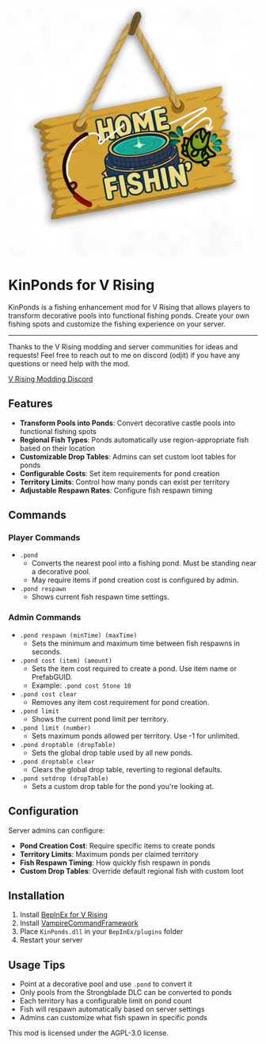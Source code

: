 ![](logo.png)
# KinPonds for V Rising
KinPonds is a fishing enhancement mod for V Rising that allows players to transform decorative pools into functional fishing ponds. Create your own fishing spots and customize the fishing experience on your server.

---

Thanks to the V Rising modding and server communities for ideas and requests!
Feel free to reach out to me on discord (odjit) if you have any questions or need help with the mod.

[V Rising Modding Discord](https://vrisingmods.com/discord)

## Features

- **Transform Pools into Ponds**: Convert decorative castle pools into functional fishing spots
- **Regional Fish Types**: Ponds automatically use region-appropriate fish based on their location
- **Customizable Drop Tables**: Admins can set custom loot tables for ponds
- **Configurable Costs**: Set item requirements for pond creation
- **Territory Limits**: Control how many ponds can exist per territory
- **Adjustable Respawn Rates**: Configure fish respawn timing

## Commands

### Player Commands
- `.pond`
  - Converts the nearest pool into a fishing pond. Must be standing near a decorative pool.
  - May require items if pond creation cost is configured by admin.
- `.pond respawn`
  - Shows current fish respawn time settings.

### Admin Commands
- `.pond respawn (minTime) (maxTime)`
  - Sets the minimum and maximum time between fish respawns in seconds.
- `.pond cost (item) (amount)`
  - Sets the item cost required to create a pond. Use item name or PrefabGUID.
  - Example: `.pond cost Stone 10`
- `.pond cost clear`
  - Removes any item cost requirement for pond creation.
- `.pond limit`
  - Shows the current pond limit per territory.
- `.pond limit (number)`
  - Sets maximum ponds allowed per territory. Use -1 for unlimited.
- `.pond droptable (dropTable)`
  - Sets the global drop table used by all new ponds.
- `.pond droptable clear`
  - Clears the global drop table, reverting to regional defaults.
- `.pond setdrop (dropTable)`
  - Sets a custom drop table for the pond you're looking at.

## Configuration

Server admins can configure:
- **Pond Creation Cost**: Require specific items to create ponds
- **Territory Limits**: Maximum ponds per claimed territory
- **Fish Respawn Timing**: How quickly fish respawn in ponds
- **Custom Drop Tables**: Override default regional fish with custom loot

## Installation

1. Install [BepInEx for V Rising](https://wiki.vrisingmods.com/user/game_update.html)
2. Install [VampireCommandFramework](https://github.com/decaprime/VampireCommandFramework)
3. Place `KinPonds.dll` in your `BepInEx/plugins` folder
4. Restart your server

## Usage Tips

- Point at a decorative pool and use `.pond` to convert it
- Only pools from the Strongblade DLC can be converted to ponds
- Each territory has a configurable limit on pond count
- Fish will respawn automatically based on server settings
- Admins can customize what fish spawn in specific ponds

This mod is licensed under the AGPL-3.0 license.